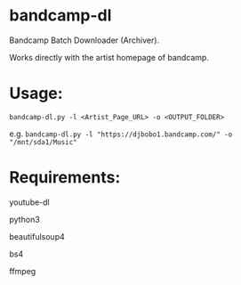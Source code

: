 # bandcamp-dl
Bandcamp Batch Downloader (Archiver).

Works directly with the artist homepage of bandcamp.

# Usage:
`bandcamp-dl.py -l <Artist_Page_URL> -o <OUTPUT_FOLDER>`

e.g. 
`bandcamp-dl.py -l "https://djbobo1.bandcamp.com/" -o "/mnt/sda1/Music"`

# Requirements:

youtube-dl

python3

beautifulsoup4

bs4

ffmpeg
